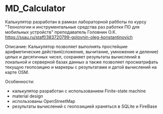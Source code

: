 # MD_Calculator
Калькулятор разработан в рамках лабораторной рабботы по курсу 
"Технологии и инструментальные средства раз работки ПО для мобильных устройств"
преподаватель Головнин О.К. https://ssau.ru/staff/383720799-golovnin-oleg-konstantinovich

Описание:
Калькулятор позволяет выполнять простейшие арифметические действия(сложение, вычитание, умножение и деление) целых и десятичных
чисел, сохраняет результаты вычислений в локальной и серверной базах данных а также позволяет просматрифать текущую геопозицию 
и маркеры с результатами и датой вычислений на карте OSM.

Особенности:
- калькулятор разработан с использованием Finite-state machine
- material design
- использованы OpenStreetMap
- результаты вычислений с геопозицией храняться в SQLite и FireBase



